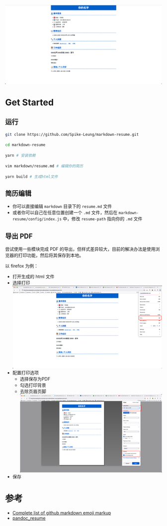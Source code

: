 ![image](./image/preview.png)

# Get Started

## 运行
```bash
git clone https://github.com/Spike-Leung/markdown-resume.git

cd markdown-resume

yarn # 安装依赖

vim markdown/resume.md # 编辑你的简历

yarn build # 生成html文件
```

## 简历编辑
- 你可以直接编辑 `markdown` 目录下的 `resume.md` 文件
- 或者你可以自己在任意位置创建一个 `.md` 文件，然后在 `markdown-resume/config/index.js` 中，修改 `resume-path` 指向你的 `.md` 文件

## 导出 PDF
尝试使用一些模块完成 PDF 的导出，但样式差异较大，目前的解决办法是使用浏览器的打印功能，然后将其保存到本地。

以 firefox 为例：

- 打开生成的 html 文件
- 选择打印
![image](./image/firefox-option.png)
- 配置打印选项
  - 选择保存为PDF
  - 勾选打印背景
  - 去除页眉页脚
![image](./image/print-setting.png)
- 保存


# 参考
- [Complete list of github markdown emoji markup](https://gist.github.com/rxaviers/7360908)
- [pandoc_resume](https://github.com/mszep/pandoc_resume)
